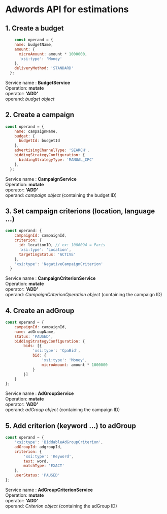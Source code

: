 # Adwords API for estimations

## 1. Create a budget

```javascript
    const operand = {
    name: budgetName,
    amount: {
      microAmount: amount * 1000000,
      'xsi:type': 'Money'
    },
    deliveryMethod: 'STANDARD'
  };
```

Service name : **BudgetService**   <br>
Operation: **mutate**   <br>
  operator: **'ADD'**   <br>
  operand: *budget object*

## 2. Create a campaign

```javascript
const operand = {
    name: campaignName,
    budget: {
      budgetId: budgetId
    },
    advertisingChannelType: 'SEARCH',
    biddingStrategyConfiguration: {
      biddingStrategyType: 'MANUAL_CPC'
    },
  };
```

Service name : **CampaignService**    <br>
Operation: **mutate**    <br>
  operator: **'ADD'**    <br>
  operand: *campaign object*  (containing the budget ID)

## 3. Set campaign criterions (location, language ...)

```javascript
const operand: {
    campaignId: campaignId,
    criterion: {
      id: locationID, // ex: 1006094 = Paris
      'xsi:type': 'Location',
      targetingStatus: 'ACTIVE'
    },
    'xsi:type': 'NegativeCampaignCriterion'
  }
```

Service name : **CampaignCriterionService** <br>
Operation: **mutate** <br>
  operator: **'ADD'** <br>
  operand: *CampaignCriterionOperation object*  (containing the campaign ID)

## 4. Create an adGroup

```javascript
const operand = {
    campaignId: campaignId,
    name: adGroupName,
    status: 'PAUSED',
    biddingStrategyConfiguration: {
        bids: [{
            'xsi:type': 'CpaBid',
            bid: {
                'xsi:type': 'Money',
                microAmount: amount * 1000000
            }
        }]
    }
};
```

Service name : **AdGroupService**    <br>
Operation: **mutate**    <br>
  operator: **'ADD'**    <br>
  operand: *adGroup object*  (containing the campaign ID)

## 5. Add criterion (keyword ...) to adGroup
```javascript
const operand = {
    'xsi:type': 'BiddableAdGroupCriterion',
    adGroupId: adgroupId,
    criterion: {
        'xsi:type': 'Keyword',
        text: word,
        matchType: 'EXACT'
    },
    userStatus: 'PAUSED'
};
```
Service name : **AdGroupCriterionService**    <br>
Operation: **mutate**    <br>
  operator: **'ADD'**    <br>
  operand: *Criterion object*  (containing the adGroup ID)
